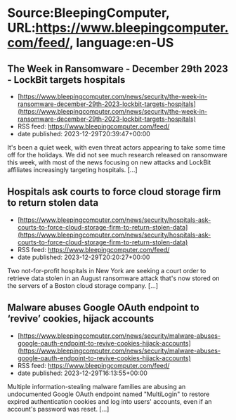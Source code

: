 # Source:BleepingComputer, URL:https://www.bleepingcomputer.com/feed/, language:en-US

## The Week in Ransomware - December 29th 2023 - LockBit targets hospitals
 - [https://www.bleepingcomputer.com/news/security/the-week-in-ransomware-december-29th-2023-lockbit-targets-hospitals](https://www.bleepingcomputer.com/news/security/the-week-in-ransomware-december-29th-2023-lockbit-targets-hospitals)
 - RSS feed: https://www.bleepingcomputer.com/feed/
 - date published: 2023-12-29T20:39:47+00:00

It's been a quiet week, with even threat actors appearing to take some time off for the holidays. We did not see much research released on ransomware this week, with most of the news focusing on new attacks and LockBit affiliates increasingly targeting hospitals. [...]

## Hospitals ask courts to force cloud storage firm to return stolen data
 - [https://www.bleepingcomputer.com/news/security/hospitals-ask-courts-to-force-cloud-storage-firm-to-return-stolen-data](https://www.bleepingcomputer.com/news/security/hospitals-ask-courts-to-force-cloud-storage-firm-to-return-stolen-data)
 - RSS feed: https://www.bleepingcomputer.com/feed/
 - date published: 2023-12-29T20:20:27+00:00

Two not-for-profit hospitals in New York are seeking a court order to retrieve data stolen in an August ransomware attack that's now stored on the servers of a Boston cloud storage company. [...]

## Malware abuses Google OAuth endpoint to ‘revive’ cookies, hijack accounts
 - [https://www.bleepingcomputer.com/news/security/malware-abuses-google-oauth-endpoint-to-revive-cookies-hijack-accounts](https://www.bleepingcomputer.com/news/security/malware-abuses-google-oauth-endpoint-to-revive-cookies-hijack-accounts)
 - RSS feed: https://www.bleepingcomputer.com/feed/
 - date published: 2023-12-29T16:13:55+00:00

Multiple information-stealing malware families are abusing an undocumented Google OAuth endpoint named "MultiLogin" to restore expired authentication cookies and log into users' accounts, even if an account's password was reset. [...]

